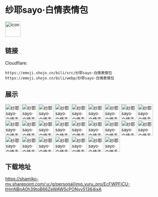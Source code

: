 # 纱耶sayo·白情表情包
<img src="https://emoji.shojo.cn/bili/src/纱耶sayo·白情表情包/icon.png" width="50" height="50" alt="icon">

## 链接
Cloudflare:
```
https://emoji.shojo.cn/bili/src/纱耶sayo·白情表情包
https://emoji.shojo.cn/bili/webp/纱耶sayo·白情表情包
```
## 展示
<img src="https://emoji.shojo.cn/bili/src/纱耶sayo·白情表情包/纱耶sayo·白情表情包-A.png" width="50" height="50" alt="纱耶sayo·白情表情包-A">
<img src="https://emoji.shojo.cn/bili/src/纱耶sayo·白情表情包/纱耶sayo·白情表情包-下头.png" width="50" height="50" alt="纱耶sayo·白情表情包-下头">
<img src="https://emoji.shojo.cn/bili/src/纱耶sayo·白情表情包/纱耶sayo·白情表情包-学习.png" width="50" height="50" alt="纱耶sayo·白情表情包-学习">
<img src="https://emoji.shojo.cn/bili/src/纱耶sayo·白情表情包/纱耶sayo·白情表情包-反弹.png" width="50" height="50" alt="纱耶sayo·白情表情包-反弹">
<img src="https://emoji.shojo.cn/bili/src/纱耶sayo·白情表情包/纱耶sayo·白情表情包-泡澡.png" width="50" height="50" alt="纱耶sayo·白情表情包-泡澡">
<img src="https://emoji.shojo.cn/bili/src/纱耶sayo·白情表情包/纱耶sayo·白情表情包-好耶.png" width="50" height="50" alt="纱耶sayo·白情表情包-好耶">
<img src="https://emoji.shojo.cn/bili/src/纱耶sayo·白情表情包/纱耶sayo·白情表情包-大笑.png" width="50" height="50" alt="纱耶sayo·白情表情包-大笑">
<img src="https://emoji.shojo.cn/bili/src/纱耶sayo·白情表情包/纱耶sayo·白情表情包-害羞.png" width="50" height="50" alt="纱耶sayo·白情表情包-害羞">
<img src="https://emoji.shojo.cn/bili/src/纱耶sayo·白情表情包/纱耶sayo·白情表情包-嘻嘻.png" width="50" height="50" alt="纱耶sayo·白情表情包-嘻嘻">
<img src="https://emoji.shojo.cn/bili/src/纱耶sayo·白情表情包/纱耶sayo·白情表情包-比心.png" width="50" height="50" alt="纱耶sayo·白情表情包-比心">
<img src="https://emoji.shojo.cn/bili/src/纱耶sayo·白情表情包/纱耶sayo·白情表情包-侦探.png" width="50" height="50" alt="纱耶sayo·白情表情包-侦探">
<img src="https://emoji.shojo.cn/bili/src/纱耶sayo·白情表情包/纱耶sayo·白情表情包-懂你意思.png" width="50" height="50" alt="纱耶sayo·白情表情包-懂你意思">
<img src="https://emoji.shojo.cn/bili/src/纱耶sayo·白情表情包/纱耶sayo·白情表情包-问号.png" width="50" height="50" alt="纱耶sayo·白情表情包-问号">
<img src="https://emoji.shojo.cn/bili/src/纱耶sayo·白情表情包/纱耶sayo·白情表情包-愤怒.png" width="50" height="50" alt="纱耶sayo·白情表情包-愤怒">
<img src="https://emoji.shojo.cn/bili/src/纱耶sayo·白情表情包/纱耶sayo·白情表情包-大哭.png" width="50" height="50" alt="纱耶sayo·白情表情包-大哭">
<img src="https://emoji.shojo.cn/bili/src/纱耶sayo·白情表情包/纱耶sayo·白情表情包-飞飞飞.png" width="50" height="50" alt="纱耶sayo·白情表情包-飞飞飞">
<img src="https://emoji.shojo.cn/bili/src/纱耶sayo·白情表情包/纱耶sayo·白情表情包-流汗.png" width="50" height="50" alt="纱耶sayo·白情表情包-流汗">
<img src="https://emoji.shojo.cn/bili/src/纱耶sayo·白情表情包/纱耶sayo·白情表情包-收收味.png" width="50" height="50" alt="纱耶sayo·白情表情包-收收味">
<img src="https://emoji.shojo.cn/bili/src/纱耶sayo·白情表情包/纱耶sayo·白情表情包-拼一枪.png" width="50" height="50" alt="纱耶sayo·白情表情包-拼一枪">
<img src="https://emoji.shojo.cn/bili/src/纱耶sayo·白情表情包/纱耶sayo·白情表情包-生气.png" width="50" height="50" alt="纱耶sayo·白情表情包-生气">
<img src="https://emoji.shojo.cn/bili/src/纱耶sayo·白情表情包/纱耶sayo·白情表情包-结晶.png" width="50" height="50" alt="纱耶sayo·白情表情包-结晶">
<img src="https://emoji.shojo.cn/bili/src/纱耶sayo·白情表情包/纱耶sayo·白情表情包-放空.png" width="50" height="50" alt="纱耶sayo·白情表情包-放空">
<img src="https://emoji.shojo.cn/bili/src/纱耶sayo·白情表情包/纱耶sayo·白情表情包-画大饼.png" width="50" height="50" alt="纱耶sayo·白情表情包-画大饼">
<img src="https://emoji.shojo.cn/bili/src/纱耶sayo·白情表情包/纱耶sayo·白情表情包-收米.png" width="50" height="50" alt="纱耶sayo·白情表情包-收米">
<img src="https://emoji.shojo.cn/bili/src/纱耶sayo·白情表情包/纱耶sayo·白情表情包-集合.png" width="50" height="50" alt="纱耶sayo·白情表情包-集合">

## 下载地址

https://shamiko-my.sharepoint.com/:u:/g/personal/img_yuru_pro/EcFWPFiCU-tHmNBnA0h39toB66ZeWAW5cPONyv51364ixA